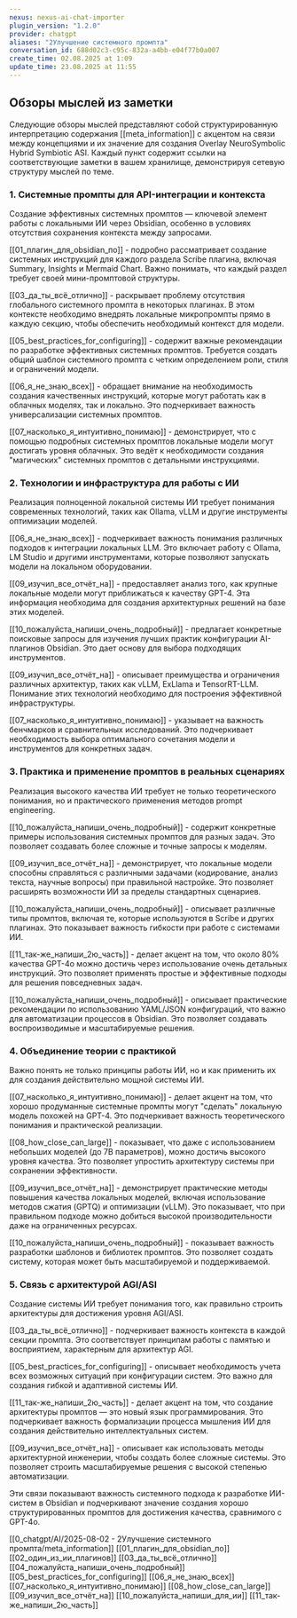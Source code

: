 ```yaml
---
nexus: nexus-ai-chat-importer
plugin_version: "1.2.0"
provider: chatgpt
aliases: "2Улучшение системного промпта"
conversation_id: 688d02c3-c95c-832a-a4bb-e04f77b0a007
create_time: 02.08.2025 at 1:09
update_time: 23.08.2025 at 11:55
---
```

## Обзоры мыслей из заметки

Следующие обзоры мыслей представляют собой структурированную интерпретацию содержания [[meta_information]] с акцентом на связи между концепциями и их значение для создания Overlay NeuroSymbolic Hybrid Symbiotic ASI. Каждый пункт содержит ссылки на соответствующие заметки в вашем хранилище, демонстрируя сетевую структуру мыслей по теме.

### 1. Системные промпты для API-интеграции и контекста
Создание эффективных системных промптов — ключевой элемент работы с локальными ИИ через Obsidian, особенно в условиях отсутствия сохранения контекста между запросами.

[[01_плагин_для_obsidian_по]] - подробно рассматривает создание системных инструкций для каждого раздела Scribe плагина, включая Summary, Insights и Mermaid Chart. Важно понимать, что каждый раздел требует своей мини-промптовой структуры.

[[03_да_ты_всё_отлично]] - раскрывает проблему отсутствия глобального системного промпта в некоторых плагинах. В этом контексте необходимо внедрять локальные микропромпты прямо в каждую секцию, чтобы обеспечить необходимый контекст для модели.

[[05_best_practices_for_configuring]] - содержит важные рекомендации по разработке эффективных системных промптов. Требуется создать общий шаблон системного промпта с четким определением роли, стиля и ограничений модели.

[[06_я_не_знаю_всех]] - обращает внимание на необходимость создания качественных инструкций, которые могут работать как в облачных моделях, так и локально. Это подчеркивает важность универсализации системных промптов.

[[07_насколько_я_интуитивно_понимаю]] - демонстрирует, что с помощью подробных системных промптов локальные модели могут достигать уровня облачных. Это ведёт к необходимости создания "магических" системных промптов с детальными инструкциями.

### 2. Технологии и инфраструктура для работы с ИИ
Реализация полноценной локальной системы ИИ требует понимания современных технологий, таких как Ollama, vLLM и другие инструменты оптимизации моделей.

[[06_я_не_знаю_всех]] - подчеркивает важность понимания различных подходов к интеграции локальных LLM. Это включает работу с Ollama, LM Studio и другими инструментами, которые позволяют запускать модели на локальном оборудовании.

[[09_изучил_все_отчёт_на]] - предоставляет анализ того, как крупные локальные модели могут приближаться к качеству GPT-4. Эта информация необходима для создания архитектурных решений на базе этих моделей.

[[10_пожалуйста_напиши_очень_подробный]] - предлагает конкретные поисковые запросы для изучения лучших практик конфигурации AI-плагинов Obsidian. Это дает основу для выбора подходящих инструментов.

[[09_изучил_все_отчёт_на]] - описывает преимущества и ограничения различных архитектур, таких как vLLM, ExLlama и TensorRT-LLM. Понимание этих технологий необходимо для построения эффективной инфраструктуры.

[[07_насколько_я_интуитивно_понимаю]] - указывает на важность бенчмарков и сравнительных исследований. Это подчеркивает необходимость выбора оптимального сочетания модели и инструментов для конкретных задач.

### 3. Практика и применение промптов в реальных сценариях
Реализация высокого качества ИИ требует не только теоретического понимания, но и практического применения методов prompt engineering.

[[10_пожалуйста_напиши_очень_подробный]] - содержит конкретные примеры использования системных промптов для разных задач. Это позволяет создавать более сложные и точные запросы к моделям.

[[09_изучил_все_отчёт_на]] - демонстрирует, что локальные модели способны справляться с различными задачами (кодирование, анализ текста, научные вопросы) при правильной настройке. Это позволяет расширять возможности ИИ за пределы стандартных сценариев.

[[10_пожалуйста_напиши_очень_подробный]] - описывает различные типы промптов, включая те, которые используются в Scribe и других плагинах. Это показывает важность гибкости при работе с системами ИИ.

[[11_так-же_напиши_2ю_часть]] - делает акцент на том, что около 80% качества GPT-4o можно достичь через использование очень детальных инструкций. Это позволяет применять простые и эффективные подходы для решения повседневных задач.

[[10_пожалуйста_напиши_очень_подробный]] - описывает практические рекомендации по использованию YAML/JSON конфигураций, что важно для автоматизации процессов в Obsidian. Это позволяет создавать воспроизводимые и масштабируемые решения.

### 4. Объединение теории с практикой
Важно понять не только принципы работы ИИ, но и как применить их для создания действительно мощной системы ИИ.

[[07_насколько_я_интуитивно_понимаю]] - делает акцент на том, что хорошо продуманные системные промпты могут "сделать" локальную модель похожей на GPT-4. Это подчеркивает важность теоретического понимания и практической реализации.

[[08_how_close_can_large]] - показывает, что даже с использованием небольших моделей (до 7B параметров), можно достичь высокого уровня качества. Это позволяет упростить архитектуру системы при сохранении эффективности.

[[09_изучил_все_отчёт_на]] - демонстрирует практические методы повышения качества локальных моделей, включая использование методов сжатия (GPTQ) и оптимизации (vLLM). Это показывает, что при правильном подходе можно добиться высокой производительности даже на ограниченных ресурсах.

[[10_пожалуйста_напиши_очень_подробный]] - показывает важность разработки шаблонов и библиотек промптов. Это позволяет создать систему, которая может быть масштабируемой и поддерживаемой.

### 5. Связь с архитектурой AGI/ASI
Создание системы ИИ требует понимания того, как правильно строить архитектуры для достижения уровня AGI/ASI.

[[03_да_ты_всё_отлично]] - подчеркивает важность контекста в каждой секции промпта. Это соответствует принципам работы с памятью и восприятием, характерным для архитектур AGI.

[[05_best_practices_for_configuring]] - описывает необходимость учета всех возможных ситуаций при конфигурации систем. Это важно для создания гибкой и адаптивной системы ИИ.

[[11_так-же_напиши_2ю_часть]] - делает акцент на том, что создание архитектуры промптов — это новый язык программирования. Это подчеркивает важность формализации процесса мышления ИИ для создания действительно интеллектуальных систем.

[[09_изучил_все_отчёт_на]] - описывает как использовать методы архитектурной инженерии, чтобы создать более сложные системы. Это позволяет строить масштабируемые решения с высокой степенью автоматизации.

Эти связи показывают важность системного подхода к разработке ИИ-систем в Obsidian и подчеркивают значение создания хорошо структурированных промптов для достижения качества, сравнимого с GPT-4o.

[[0_chatgpt/AI/2025-08-02 - 2Улучшение системного промпта/meta_information]]
[[01_плагин_для_obsidian_по]]
[[02_один_из_ии_плагинов]]
[[03_да_ты_всё_отлично]]
[[04_пожалуйста_напиши_очень_подробный]]
[[05_best_practices_for_configuring]]
[[06_я_не_знаю_всех]]
[[07_насколько_я_интуитивно_понимаю]]
[[08_how_close_can_large]]
[[09_изучил_все_отчёт_на]]
[[10_пожалуйста_напиши_для_ии]]
[[11_так-же_напиши_2ю_часть]]
